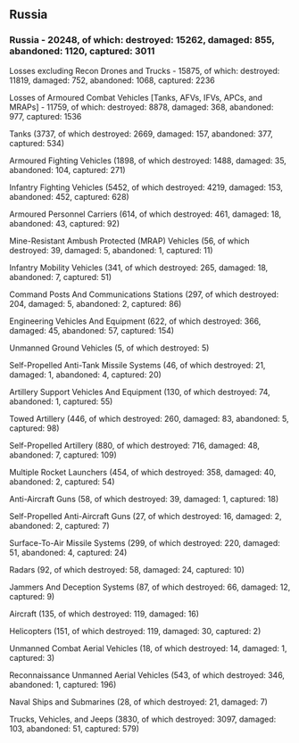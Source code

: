 
 
 ## Russia
 
 ### Russia - 20248, of which: destroyed: 15262, damaged: 855, abandoned: 1120, captured: 3011

 Losses excluding Recon Drones and Trucks - 15875, of which: destroyed: 11819, damaged: 752, abandoned: 1068, captured: 2236

 Losses of Armoured Combat Vehicles [Tanks, AFVs, IFVs, APCs, and MRAPs] - 11759, of which: destroyed: 8878, damaged: 368, abandoned: 977, captured: 1536

 

 

 Tanks (3737, of which destroyed: 2669, damaged: 157, abandoned: 377, captured: 534)

 Armoured Fighting Vehicles (1898, of which destroyed: 1488, damaged: 35, abandoned: 104, captured: 271)

 Infantry Fighting Vehicles (5452, of which destroyed: 4219, damaged: 153, abandoned: 452, captured: 628)

 Armoured Personnel Carriers (614, of which destroyed: 461, damaged: 18, abandoned: 43, captured: 92)

 Mine-Resistant Ambush Protected (MRAP) Vehicles (56, of which destroyed: 39, damaged: 5, abandoned: 1, captured: 11)

 Infantry Mobility Vehicles (341, of which destroyed: 265, damaged: 18, abandoned: 7, captured: 51)

 Command Posts And Communications Stations (297, of which destroyed: 204, damaged: 5, abandoned: 2, captured: 86)

 Engineering Vehicles And Equipment (622, of which destroyed: 366, damaged: 45, abandoned: 57, captured: 154)

 Unmanned Ground Vehicles (5, of which destroyed: 5)

 Self-Propelled Anti-Tank Missile Systems (46, of which destroyed: 21, damaged: 1, abandoned: 4, captured: 20)

 Artillery Support Vehicles And Equipment (130, of which destroyed: 74, abandoned: 1, captured: 55)

 Towed Artillery (446, of which destroyed: 260, damaged: 83, abandoned: 5, captured: 98)

 Self-Propelled Artillery (880, of which destroyed: 716, damaged: 48, abandoned: 7, captured: 109)

 Multiple Rocket Launchers (454, of which destroyed: 358, damaged: 40, abandoned: 2, captured: 54)

 Anti-Aircraft Guns (58, of which destroyed: 39, damaged: 1, captured: 18)

 Self-Propelled Anti-Aircraft Guns (27, of which destroyed: 16, damaged: 2, abandoned: 2, captured: 7)

 Surface-To-Air Missile Systems (299, of which destroyed: 220, damaged: 51, abandoned: 4, captured: 24)

 Radars (92, of which destroyed: 58, damaged: 24, captured: 10)

 Jammers And Deception Systems (87, of which destroyed: 66, damaged: 12, captured: 9)

 Aircraft (135, of which destroyed: 119, damaged: 16)

 Helicopters (151, of which destroyed: 119, damaged: 30, captured: 2)

 Unmanned Combat Aerial Vehicles (18, of which destroyed: 14, damaged: 1, captured: 3)

 Reconnaissance Unmanned Aerial Vehicles (543, of which destroyed: 346, abandoned: 1, captured: 196)

 Naval Ships and Submarines (28, of which destroyed: 21, damaged: 7)

 Trucks, Vehicles, and Jeeps (3830, of which destroyed: 3097, damaged: 103, abandoned: 51, captured: 579)

